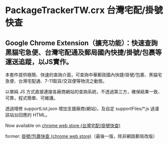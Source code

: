 PackageTrackerTW.crx 台灣宅配/掛號快查
=========
Google Chrome Extension（擴充功能）：快速查詢黑貓宅急便、台灣宅配通及郵局國內快捷/掛號/包裹等運送追蹤，以JS實作。
-------------

本套件提供極簡、快速的查詢介面，可查詢中華郵政國內快捷/掛號/包裹、黑貓宅急便、台灣宅配通、7-11取貨/交貨便等物流之動態。

以單純 JS 方式直接連接各廠商網站的查詢系統，不透過第三方，確保結果一致、可靠，程式簡單、可維護。

透過增修 supportList.json 增加支援廠商(網站)，及自定 supportFiles/*.js 過濾該站台回應的 HTML。


Now available on [chrome web store (台灣宅配/掛號快查)](
https://chrome.google.com/webstore/detail/iaenbafdhkjdnkfipdfedbfhhkakhkhi?hl=zh-TW&gl=TW)

former: [掛號/包裹快查 (chrome web store)](
https://chrome.google.com/webstore/detail/kllpjlonnkpakmopgbmnhoihpmghghdb?hl=zh-TW&gl=TW)（最後一版，除非網路郵局改版）
